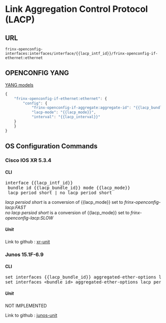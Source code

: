 # Link Aggregation Control Protocol (LACP)

## URL

```
frinx-openconfig-interfaces:interfaces/interface/{{lacp_intf_id}}/frinx-openconfig-if-ethernet:ethernet
```

## OPENCONFIG YANG

[YANG models](https://github.com/FRINXio/openconfig/tree/master/lacp/src/main/yang)

```javascript
{
    "frinx-openconfig-if-ethernet:ethernet": {
        "config": {
            "frinx-openconfig-if-aggregate:aggregate-id": "{{lacp_bundle_id}}",
            "lacp-mode": "{{lacp_mode}}",
            "interval": "{{lacp_interval}}"
	}
    }
}
```

## OS Configuration Commands

### Cisco IOS XR 5.3.4

#### CLI

<pre>
interface {{lacp_intf_id}}
 bundle id {{lacp_bundle_id}} mode {{lacp_mode}}
 lacp period short | no lacp period short
</pre>

*lacp persiod short* is a conversion of {{lacp_mode}} set to *frinx-openconfig-lacp:FAST*  
*no lacp persiod short* is a conversion of {{lacp_mode}} set to *frinx-openconfig-lacp:SLOW* 

##### Unit

Link to github : [xr-unit](https://github.com/FRINXio/cli-units/tree/master/ios-xr/interface)

### Junos 15.1F-6.9

#### CLI

<pre>
set interfaces {{lacp_bundle_id}} aggregated-ether-options lacp {{lacp_mode}}
set interfaces &lt;bundle_id&gt; aggregated-ether-options lacp periodic {{lacp_interva}}
</pre>

##### Unit

NOT IMPLEMENTED

Link to github : [junos-unit]()
